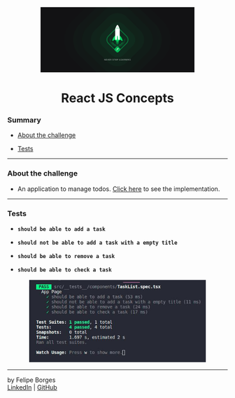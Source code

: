 <div align="center">
	<a href="https://pages.rocketseat.com.br/ignite" target="_blank">
		<img src="./.github/ignite.png" alt="Logo" width="70%""/>
	</a>
</div>

<div align="center">
	<h1>React JS Concepts</h1>
</div>

### Summary

- [About the challenge](#about-the-challenge)

- [Tests](#Tests)
<hr>

### About the challenge

- An application to manage todos. [Click here](https://github.com/felipejsborges/ignite-1th-challenge-reactjs-main/commit/345fa3fa4b2f990991dc51f14f82d1e6cf207954) to see the implementation.
<hr>

### Tests

- **`should be able to add a task`**

- **`should not be able to add a task with a empty title`**

- **`should be able to remove a task`**

- **`should be able to check a task`**
 
<div align="center" style="margin-top: 16px;">	
	<img src="./.github/tests.jpeg" alt="tests" style="max-width:80%"/>
</div>
<hr>

by Felipe Borges<br>
[LinkedIn](https://www.linkedin.com/in/felipejsborges) | [GitHub](https://github.com/felipejsborges)
